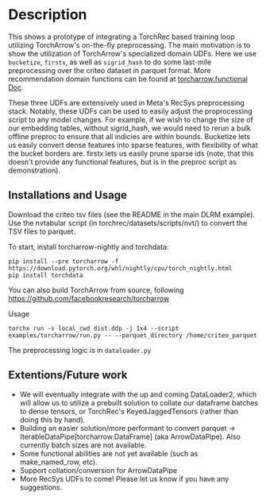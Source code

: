 # Description

This shows a prototype of integrating a TorchRec based training loop utilizing TorchArrow's on-the-fly preprocessing. The main motivation is to show the utilization of TorchArrow's specialized domain UDFs. Here we use `bucketize`, `firstx`, as well as `sigrid_hash` to do some last-mile preprocessing over the criteo dataset in parquet format. More recommendation domain functions can be found at [torcharrow.functional Doc](https://facebookresearch.github.io/torcharrow/functional.html#recommendation-operations).

These three UDFs are extensively used in Meta's RecSys preprocessing stack. Notably, these UDFs can be used to easily adjust the proprocessing script to any model changes. For example, if we wish to change the size of our embedding tables, without sigrid_hash, we would need to rerun a bulk offline preproc to ensure that all indicies are within bounds. Bucketize lets us easily convert dense features into sparse features, with flexibility of what the bucket borders are. firstx lets us easily prune sparse ids (note, that this doesn't provide any functional features, but is in the preproc script as demonstration).


## Installations and Usage

Download the criteo tsv files (see the README in the main DLRM example). Use the nvtabular script (in torchrec/datasets/scripts/nvt/) to convert the TSV files to parquet.

To start, install torcharrow-nightly and torchdata:
```
pip install --pre torcharrow -f https://download.pytorch.org/whl/nightly/cpu/torch_nightly.html
pip install torchdata
```
You can also build TorchArrow from source, following https://github.com/facebookresearch/torcharrow

Usage

```
torchx run -s local_cwd dist.ddp -j 1x4 --script examples/torcharrow/run.py -- --parquet_directory /home/criteo_parquet
```

The preprocessing logic is in ```dataloader.py```

## Extentions/Future work

* We will eventually integrate with the up and coming DataLoader2, which will allow us to utilize a prebuilt solution to collate our dataframe batches to dense tensors, or TorchRec's KeyedJaggedTensors (rather than doing this by hand).
* Building an easier solution/more performant to convert parquet -> IterableDataPipe[torcharrow.DataFrame] (aka ArrowDataPipe). Also currently batch sizes are not available.
* Some functional abilities are not yet available (such as make_named_row, etc).
* Support collation/conversion for ArrowDataPipe
* More RecSys UDFs to come! Please let us know if you have any suggestions.
